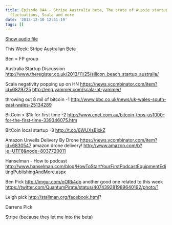 ```yaml
---
title: Episode 044 - Stripe Australia beta, The state of Aussie startups, Bitcoin
  fluctuations, Scala and more
date: '2013-12-10 12:41:19'
tags: []
---
```


<a href="https://drive.google.com/open?id=0B3KFoVQ01nUJYjBRWmRWd2dOQTQ">Show audio file</a>

<!--more-->

This Week:
Stripe Australian Beta


Ben  = FP group

Australia Startup Discussion
http://www.theregister.co.uk/2013/11/25/silicon_beach_startup_australia/

Scala negativity popping up on HN
https://news.ycombinator.com/item?id=6829725
http://eng.yammer.com/scala-at-yammer/

throwing out 8 mil of bitcoin -1
http://www.bbc.co.uk/news/uk-wales-south-east-wales-25134289

BitCoin > $1k for first time -2
http://www.cnet.com.au/bitcoin-tops-us1000-for-the-first-time-339346075.htm

BitCoin local startup -3 
http://t.co/6WUXsBlxkZ

Amazon Unveils Delivery By Drone
https://news.ycombinator.com/item?id=6830547
amazon drone delivery!
http://www.amazon.com/b?ie=UTF8&node=8037720011

Hanselman - How to podcast
http://www.hanselman.com/blog/HowToStartYourFirstPodcastEquipmentEditingPublishingAndMore.aspx


Ben Pick
http://imgur.com/oORk4dp
another good one related to this week
https://twitter.com/QuantumPirate/status/407439281989640192/photo/1


Leigh pick 
http://stallman.org/facebook.html?


Darrens Pick


Stripe (because they let me into the beta)

